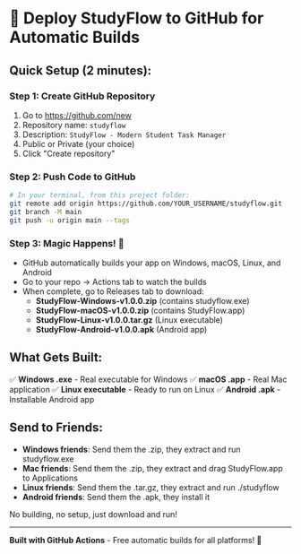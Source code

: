 # 🚀 Deploy StudyFlow to GitHub for Automatic Builds

## Quick Setup (2 minutes):

### Step 1: Create GitHub Repository
1. Go to https://github.com/new
2. Repository name: `studyflow`
3. Description: `StudyFlow - Modern Student Task Manager`
4. Public or Private (your choice)
5. Click "Create repository"

### Step 2: Push Code to GitHub
```bash
# In your terminal, from this project folder:
git remote add origin https://github.com/YOUR_USERNAME/studyflow.git
git branch -M main
git push -u origin main --tags
```

### Step 3: Magic Happens! 🎉
- GitHub automatically builds your app on Windows, macOS, Linux, and Android
- Go to your repo → Actions tab to watch the builds
- When complete, go to Releases tab to download:
  - **StudyFlow-Windows-v1.0.0.zip** (contains studyflow.exe)
  - **StudyFlow-macOS-v1.0.0.zip** (contains StudyFlow.app)
  - **StudyFlow-Linux-v1.0.0.tar.gz** (Linux executable)
  - **StudyFlow-Android-v1.0.0.apk** (Android app)

## What Gets Built:

✅ **Windows .exe** - Real executable for Windows
✅ **macOS .app** - Real Mac application
✅ **Linux executable** - Ready to run on Linux
✅ **Android .apk** - Installable Android app

## Send to Friends:

- **Windows friends**: Send them the .zip, they extract and run studyflow.exe
- **Mac friends**: Send them the .zip, they extract and drag StudyFlow.app to Applications
- **Linux friends**: Send them the .tar.gz, they extract and run ./studyflow
- **Android friends**: Send them the .apk, they install it

No building, no setup, just download and run!

---

**Built with GitHub Actions** - Free automatic builds for all platforms! 🌟